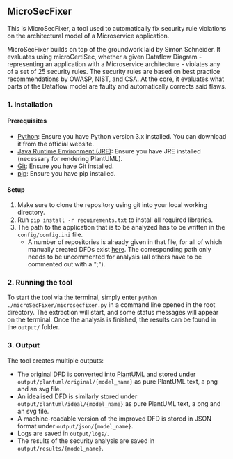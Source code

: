 ## MicroSecFixer

This is MicroSecFixer, a tool used to automatically fix security rule violations on the architectural model of a Microservice application.

MicroSecFixer builds on top of the groundwork laid by Simon Schneider. It evaluates using microCertiSec, whether a given Dataflow Diagram - representing an application with a Microservice architecture - violates any of a set of 25 security rules. The security rules are based on best practice recommendations by OWASP, NIST, and CSA. At the core, it evaluates what parts of the Dataflow model are faulty and automatically corrects said flaws.

### 1. Installation

#### Prerequisites
- [Python](https://www.python.org/downloads/): Ensure you have Python version 3.x installed. You can download it from the official website.
- [Java Runtime Environment (JRE)](https://www.java.com/de/download/manual.jsp): Ensure you have JRE installed (necessary for rendering PlantUML).
- [Git](https://git-scm.com/downloads): Ensure you have Git installed.
- [pip](https://pip.pypa.io/en/stable/cli/pip_download/): Ensure you have pip installed.

#### Setup
1. Make sure to clone the repository using git into your local working directory.
2. Run `pip install -r requirements.txt` to install all required libraries.
3. The path to the application that is to be analyzed has to be written in the `config/config.ini` file.
    - A number of repositories is already given in that file, for all of which manually created DFDs exist [here](https://github.com/tuhh-softsec/microSecEnD). The corresponding path only needs to be uncommented for analysis (all others have to be commented out with a ";").

### 2. Running the tool

To start the tool via the terminal, simply enter `python ./microSecFixer/microsecfixer.py` in a command line opened in the root directory. The extraction will start, and some status messages will appear on the terminal. Once the analysis is finished, the results can be found in the `output/` folder.

### 3. Output

The tool creates multiple outputs:

- The original DFD is converted into [PlantUML](https://plantuml.com) and stored under `output/plantuml/original/{model_name}` as pure PlantUML text, a png and an svg file.
- An idealised DFD is similarly stored under `output/plantuml/ideal/{model_name}` as pure PlantUML text, a png and an svg file.
- A machine-readable version of the improved DFD is stored in JSON format under `output/json/{model_name}`.
- Logs are saved in `output/logs/`.
- The results of the security analysis are saved in `output/results/{model_name}`.

